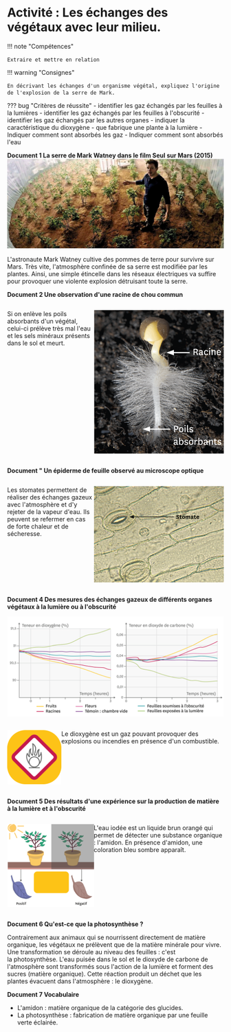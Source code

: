 # Activité : Les échanges des végétaux avec leur milieu.

!!! note "Compétences"

    Extraire et mettre en relation 

!!! warning "Consignes"

    En décrivant les échanges d'un organisme végétal, expliquez l'origine de l'explosion de la serre de Mark.

??? bug "Critères de réussite"
    - identifier les gaz échangés par les feuilles à la lumières
    - identifier les gaz échangés par les feuilles à l'obscurité
    - identifier les gaz échangés par les autres organes
    - indiquer la caractéristique du dioxygène
    - que fabrique une plante à la lumière 
    - Indiquer comment sont absorbés les gaz
    - Indiquer comment sont absorbés l'eau

**Document 1 La serre de Mark Watney dans le film Seul sur Mars (2015)**
![](pictures/serreMars.png)

L'astronaute Mark Watney cultive des pommes de terre pour survivre sur Mars. Très vite, l'atmosphère confinée de sa serre est modifiée par les plantes. Ainsi, une simple étincelle dans les réseaux électriques va suffire pour provoquer une violente explosion détruisant toute la serre.

**Document 2 Une observation d'une racine de chou commun**

<div markdown style="display:flex; flex-direction:row;">
<div markdown style="display:flex; flex:2 1 0;">

Si on enlève les poils absorbants d'un végétal, celui-ci prélève très mal l'eau et les sels minéraux présents dans le sol et meurt.

</div>
<div markdown style="display:flex; flex:3 1 0;">

![](pictures/racine.png)



</div>


</div>


**Document " Un épiderme de feuille observé au microscope optique**

<div markdown style="display:flex; flex-direction:row;">
<div markdown style="display:flex; flex:2 1 0;">

Les stomates permettent de réaliser des échanges gazeux avec l'atmosphère et d'y rejeter de la vapeur d'eau. Ils peuvent se refermer en cas de forte chaleur et de sécheresse.

</div>
<div markdown style="display:flex; flex:3 1 0;">


![](pictures/stomate.png)

</div>


</div>






**Document 4 Des mesures des échanges gazeux de différents organes végétaux à la lumière ou à l'obscurité**


![](pictures/graphGazplante.png)

<div markdown style="display:flex; flex-direction:row;">
<div markdown style="display:flex; flex:1 1 0;">

![](pictures/symboleComburant.png)
</div>
<div markdown style="display:flex; flex:3 1 0;">

Le dioxygène est un gaz pouvant provoquer des explosions ou incendies en présence d'un combustible.
</div>


</div>


**Document 5 Des résultats d'une expérience sur la production de matière à la lumière et à l'obscurité**

<div markdown style="display:flex; flex-direction:row;">
<div markdown style="display:flex; flex:2 1 0;">

![](pictures/prodMatOrgaPlante.png)
</div>
<div markdown style="display:flex; flex:3 1 0;">

L'eau iodée est un liquide brun orangé qui permet de détecter une substance organique : l'amidon. En présence d'amidon, une coloration bleu sombre apparaît.

</div>


</div>







**Document 6 Qu'est-ce que la photosynthèse ?**

Contrairement aux animaux qui se nourrissent directement de matière organique, les végétaux ne prélèvent que de la matière minérale pour vivre. Une transformation se déroule au niveau des feuilles : c'est la photosynthèse. L'eau puisée dans le sol et le dioxyde de carbone de l'atmosphère sont transformés sous l'action de la lumière et forment des sucres (matière organique). Cette réaction produit un déchet que les plantes évacuent dans l'atmosphère : le dioxygène.





**Document 7 Vocabulaire**

- L'amidon : matière organique de la catégorie des glucides. 
- La photosynthèse : fabrication de matière organique par une feuille verte éclairée.